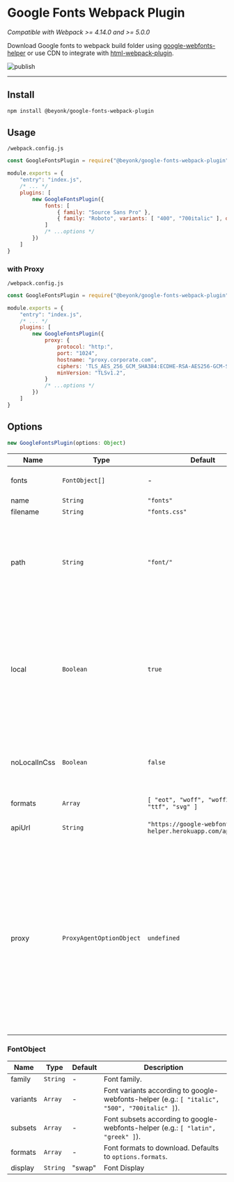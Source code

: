 # Google Fonts Webpack Plugin

*Compatible with Webpack >= 4.14.0 and >= 5.0.0*

Download Google fonts to webpack build folder using [google-webfonts-helper](https://github.com/majodev/google-webfonts-helper) or use CDN to integrate with [html-webpack-plugin](https://github.com/jantimon/html-webpack-plugin).

![publish](https://github.com/beyonk-adventures/google-fonts-webpack-plugin/workflows/publish/badge.svg)

---

## Install

```bash
npm install @beyonk/google-fonts-webpack-plugin
```

## Usage

`/webpack.config.js`
```js
const GoogleFontsPlugin = require("@beyonk/google-fonts-webpack-plugin")

module.exports = {
	"entry": "index.js",
	/* ... */
	plugins: [
		new GoogleFontsPlugin({
			fonts: [
				{ family: "Source Sans Pro" },
				{ family: "Roboto", variants: [ "400", "700italic" ], display: "block" }
			]
			/* ...options */
		})
	]
}
```

### with Proxy

`/webpack.config.js`
```js
const GoogleFontsPlugin = require("@beyonk/google-fonts-webpack-plugin")

module.exports = {
	"entry": "index.js",
	/* ... */
	plugins: [
		new GoogleFontsPlugin({
			proxy: {
				protocol: "http:",
				port: "1024",
				hostname: "proxy.corporate.com",
				ciphers: 'TLS_AES_256_GCM_SHA384:ECDHE-RSA-AES256-GCM-SHA384',
				minVersion: "TLSv1.2",
            }
			/* ...options */
		})
	]
}
```

## Options

```js
new GoogleFontsPlugin(options: Object)
```

|Name|Type|Default|Description|
|----|----|-------|-----------|
|fonts|`FontObject[]`|-|Configuration generated by [Fontello.com](https://fontello.com).
|name|`String`|`"fonts"`|Module name.
|filename|`String`|`"fonts.css"`|Css file name.
|path|`String`|`"font/"`|Relative path to fonts directory. If path is `undefined` fonts are not downloaded, the css file is generated with Google hosted font files.
|local|`Boolean`|`true`|Whether to use google-webfonts-helper API or just link to Google Fonts hosted css. If this option is set to false this plugin just adds the css url to html-webpack-plugin (if present).
|noLocalInCss|`Boolean`|`false`|Whether to prepend `local(FontName)` expression before font files in CSS file ([see MDN](https://developer.mozilla.org/en-US/docs/Web/CSS/@font-face/src)).
|formats|`Array`|`[ "eot", "woff", "woff2", "ttf", "svg" ]`|Font formats to download.
|apiUrl|`String`|`"https://google-webfonts-helper.herokuapp.com/api/fonts"`|google-webfonts-helper API url.
|proxy|`ProxyAgentOptionObject`|`undefined`|settings which get passed to the ProxyAgent ([see Repo](https://github.com/TooTallNate/node-proxy-agent)). Setting this to `undefined` (default) leads to a disable ProxyAgent and setting it to `{}` let the plugin read the environment variables `HTTP_PROXY`, `HTTPS_PROXY` and `NO_PROXY`. It's also possible to define the proxy settings via webpack config 

### FontObject

|Name|Type|Default|Description|
|----|----|-------|-----------|
|family|`String`|-|Font family.
|variants|`Array`|-|Font variants according	to google-webfonts-helper (e.g.: `[ "italic", "500", "700italic" ]`).
|subsets|`Array`|-|Font subsets according	to google-webfonts-helper (e.g.: `[ "latin", "greek" ]`).
|formats|`Array`|-|Font formats to download. Defaults to `options.formats`.
|display|`String`|"swap"|Font Display|
